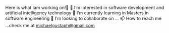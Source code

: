 Here is what Iam working on!👋
  👀 I’m interested in software development and artificial intelligency technology
  🌱 I’m currently learning in Masters in software engineering
  💞️ I’m looking to collaborate on ...
  📫 How to reach me ...check me at michaelgustaph@gmail.com

<!---
mikegustaph/mikegustaph is a ✨ special ✨ repository because its `README.md` (this file) appears on your GitHub profile.
You can click the Preview link to take a look at your changes.
--->
